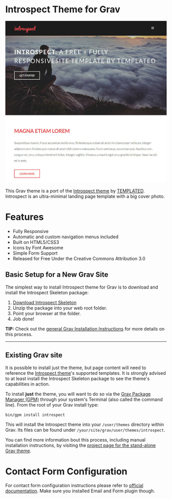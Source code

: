 # Introspect Theme for Grav

![Introspect](assets/screenshot.jpg)

This Grav theme is a port of the [Introspect theme](https://templated.co/introspect) by [TEMPLATED](https://templated.co). Introspect is an ultra-minimal landing page template with a big cover photo.

# Features

* Fully Responsive
* Automatic and custom navigation menus included
* Built on HTML5/CSS3
* Icons by Font Awesome
* Simple Form Support
* Released for Free Under the Creative Commons Attribution 3.0

## Basic Setup for a New Grav Site

The simplest way to install Introspect theme for Grav is to download and install the Introspect Skeleton package:

1. [Download Introspect Skeleton](http://getgrav.org/downloads/skeletons#extras)
2. Unzip the package into your web root folder.
3. Point your browser at the folder.
4. Job done!

**TIP:** Check out the [general Grav Installation Instructions](http://learn.getgrav.org/basics/installation) for more details on this process.

---

## Existing Grav site

It is possible to install just the theme, but page content will need to reference the [Introspect theme](https://github.com/Aisbergg/grav-theme-introspect)'s supported templates.  It is strongly advised to at least install the Introspect Skeleton package to see the theme's capabilities in action.

To install **just** the theme, you will want to do so via the [Grav Package Manager (GPM)](http://learn.getgrav.org/advanced/grav-gpm) through your system's Terminal (also called the command line).  From the root of your Grav install type:

    bin/gpm install introspect

This will install the Introspect theme into your `/user/themes` directory within Grav. Its files can be found under `/your/site/grav/user/themes/introspect`.

You can find more information bout this process, including manual installation instructions, by visiting the [project page for the stand-alone Grav theme](https://github.com/Aisbergg/grav-theme-introspect).

# Contact Form Configuration
For contact form configuration instructions please refer to [official documentation](http://learn.getgrav.org/advanced/contact-form). Make sure you installed Email and Form plugin though.
